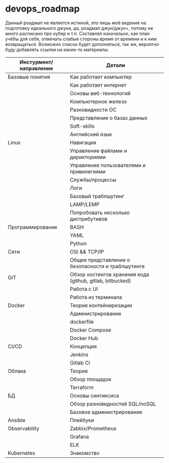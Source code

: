 # devops_roadmap

Данный роадмап не является истиной, это лишь моё видение на подготовку идеального джуна, да, роадмап джун/джун+, потому не много расписано про кубер и т.п.
Составлял изначально, как план учёбы для себя, отмечать слабые стороны время от времени и к ним возвращаться. Возможно список будет дополняться, так же, вероятно буду добавлять ссылки на какие-то материалы.


| Инстурмент/направление  | Детали   | 
| ------- | -------- |
| Базовые понятия   | Как работает компьютер    |
|     | Как работает интернет  |
|     | Основы веб-технологий  |
|     | Компьютерное железо  |
|     | Разновидности ОС  |
|     | Представление о базах данных  |
|     | Soft-skills  |
|     | Английский язык  | 
| Linux  | Навигация    |
|     | Управление файлами и дирикториями  |
|     | Управление пользователями и привилегиями  |
|     | Службы/процессы  |
|     | Логи  |
|     | Базовый траблшутинг |
|     | LAMP/LEMP |
|     | Попробовать несколько дистрибутивов |
| Программирование  | BASH    |
|     | YAML  |
|     | Python  |
| Сети  | OSI && TCP/IP    |
|   | Общее представление о безопасности и траблшутинге    |
| GIT  | Обзор хостингов хранения кода (github, gitlab, bitbucked)    |
|     | Работа с UI  |
|     | Работа из терминала |
| Docker  | Теория контейниризации    |
|     | Администрирование |
|     | dockerfile |
|     | Docker Compose |
|     | Docker Hub |
| CI/CD  | Концепция    |
|     | Jenkins |
|     | Gitlab CI |
|   Облака  | Теория |
|     | Обзор площадок |
|     | Terraform |
|   БД  | Основы синтиксиса |
|     | Обзор разновидностей SQL/noSQL |
|     | Базовое администрирование |
|   Ansible  | Плейбуки |
|   Observability  | Zabbix/Prometheus |
|     | Grafana |
|     | ELK |
|   Kubernetes  | Знакомство |

